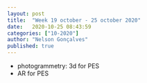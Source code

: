 ```yaml
---
layout: post
title:  "Week 19 october - 25 october 2020"
date:   2020-10-25 08:43:59
categories: ["10-2020"]
author: "Nelson Gonçalves"
published: true
---
```


* photogrammetry: 3d for PES
* AR for PES
